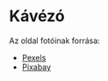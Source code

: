 # Kávézó
Az oldal fotóinak forrása:
* [Pexels](https://www.pexels.com/hu-hu/foto/fekete-feher-divat-emberek-no-9697662/)
* [Pixabay](https://pixabay.com/hu/photos/macska-h%c3%a1zi-kedvenc-macskaf%c3%a9le-6781934/)

